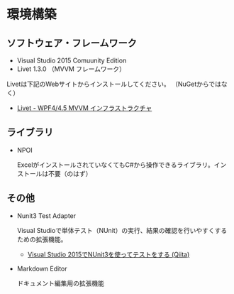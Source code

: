 ﻿# 環境構築
## ソフトウェア・フレームワーク
 - Visual Studio 2015 Comuunity Edition
 - Livet 1.3.0 （MVVM フレームワーク）

Livetは下記のWebサイトからインストールしてください。
（NuGetからではなく）

 - [Livet - WPF4/4.5 MVVM インフラストラクチャ](https://marketplace.visualstudio.com/items?itemName=vs-publisher-129899.Livet-WPF445MVVM)

## ライブラリ
 - NPOI

    ExcelがインストールされていなくてもC#から操作できるライブラリ。インストールは不要（のはず）

## その他
 - Nunit3 Test Adapter
 
    Visual Studioで単体テスト（NUnit）の実行、結果の確認を行いやすくするための拡張機能。

    - [Visual Studio 2015でNUnit3を使ってテストをする (Qiita)](http://qiita.com/84zume/items/0591b285a0162bc2ba0e)

 - Markdown Editor

    ドキュメント編集用の拡張機能